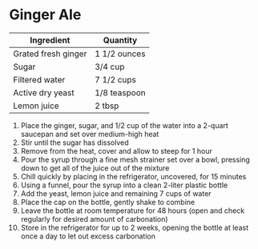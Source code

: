 Ginger Ale
=======

Ingredient | Quantity
---|---
Grated fresh ginger | 1 1/2 ounces
Sugar | 3/4 cup
Filtered water | 7 1/2 cups
Active dry yeast | 1/8 teaspoon
Lemon juice | 2 tbsp

1. Place the ginger, sugar, and 1/2 cup of the water into a 2-quart saucepan and set over medium-high heat
2. Stir until the sugar has dissolved
3. Remove from the heat, cover and allow to steep for 1 hour
4. Pour the syrup through a fine mesh strainer set over a bowl, pressing down to get all of the juice out of the mixture
5. Chill quickly by placing in the refrigerator, uncovered, for 15 minutes
6. Using a funnel, pour the syrup into a clean 2-liter plastic bottle
7. Add the yeast, lemon juice and remaining 7 cups of water
8. Place the cap on the bottle, gently shake to combine
9. Leave the bottle at room temperature for 48 hours (open and check regularly for desired amount of carbonation)
10. Store in the refrigerator for up to 2 weeks, opening the bottle at least once a day to let out excess carbonation
